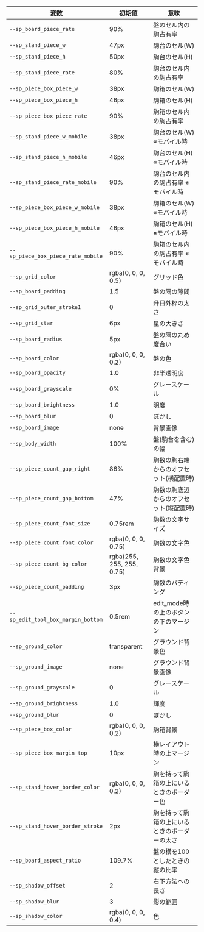 | 変数                               | 初期値                    | 意味                                         |
|------------------------------------|---------------------------|----------------------------------------------|
| `--sp_board_piece_rate`            | 90%                       | 盤のセル内の駒占有率                         |
| `--sp_stand_piece_w`               | 47px                      | 駒台のセル(W)                                |
| `--sp_stand_piece_h`               | 50px                      | 駒台のセル(H)                                |
| `--sp_stand_piece_rate`            | 80%                       | 駒台のセル内の駒占有率                       |
| `--sp_piece_box_piece_w`           | 38px                      | 駒箱のセル(W)                                |
| `--sp_piece_box_piece_h`           | 46px                      | 駒箱のセル(H)                                |
| `--sp_piece_box_piece_rate`        | 90%                       | 駒箱のセル内の駒占有率                       |
| `--sp_stand_piece_w_mobile`        | 38px                      | 駒台のセル(W) ※モバイル時                   |
| `--sp_stand_piece_h_mobile`        | 46px                      | 駒台のセル(H) ※モバイル時                   |
| `--sp_stand_piece_rate_mobile`     | 90%                       | 駒台のセル内の駒占有率 ※モバイル時          |
| `--sp_piece_box_piece_w_mobile`    | 38px                      | 駒箱のセル(W) ※モバイル時                   |
| `--sp_piece_box_piece_h_mobile`    | 46px                      | 駒箱のセル(H) ※モバイル時                   |
| `--sp_piece_box_piece_rate_mobile` | 90%                       | 駒箱のセル内の駒占有率 ※モバイル時          |
| `--sp_grid_color`                  | rgba(0, 0, 0, 0.5)        | グリッド色                                   |
| `--sp_board_padding`               |                       1.5 | 盤の隅の隙間                                 |
| `--sp_grid_outer_stroke1`           |                         0 | 升目外枠の太さ                               |
| `--sp_grid_star`                   | 6px                       | 星の大きさ                                   |
| `--sp_board_radius`                | 5px                       | 盤の隅の丸め度合い                           |
| `--sp_board_color`                 | rgba(0, 0, 0, 0.2)        | 盤の色                                       |
| `--sp_board_opacity`               |                       1.0 | 非半透明度                                   |
| `--sp_board_grayscale`             | 0%                        | グレースケール                               |
| `--sp_board_brightness`            |                       1.0 | 明度                                         |
| `--sp_board_blur`                  |                         0 | ぼかし                                       |
| `--sp_board_image`                 | none                      | 背景画像                                     |
| `--sp_body_width`                  | 100%                      | 盤(駒台を含む)の幅                           |
| `--sp_piece_count_gap_right`       | 86%                       | 駒数の駒右端からのオフセット(横配置時)       |
| `--sp_piece_count_gap_bottom`      | 47%                       | 駒数の駒底辺からのオフセット(縦配置時)       |
| `--sp_piece_count_font_size`       | 0.75rem                   | 駒数の文字サイズ                             |
| `--sp_piece_count_font_color`      |  rgba(0, 0, 0, 0.75)      | 駒数の文字色                                 |
| `--sp_piece_count_bg_color`        | rgba(255, 255, 255, 0.75) | 駒数の文字色背景                             |
| `--sp_piece_count_padding`         | 3px                       | 駒数のパディング                             |
| `--sp_edit_tool_box_margin_bottom` | 0.5rem                    | edit_mode時の上のボタンの下のマージン        |
| `--sp_ground_color`                | transparent               | グラウンド背景色                             |
| `--sp_ground_image`                | none                      | グラウンド背景画像                           |
| `--sp_ground_grayscale`            |                         0 | グレースケール                               |
| `--sp_ground_brightness`           |                       1.0 | 輝度                                         |
| `--sp_ground_blur`                 |                         0 | ぼかし                                       |
| `--sp_piece_box_color`             | rgba(0, 0, 0, 0.2)        | 駒箱背景                                     |
| `--sp_piece_box_margin_top`        | 10px                      | 横レイアウト時の上マージン                   |
| `--sp_stand_hover_border_color`    | rgba(0, 0, 0, 0.2)        | 駒を持って駒箱の上にいるときのボーダー色     |
| `--sp_stand_hover_border_stroke`   | 2px                       | 駒を持って駒箱の上にいるときのボーダーの太さ |
| `--sp_board_aspect_ratio`          | 109.7%                    | 盤の横を100としたときの縦の比率              |
| `--sp_shadow_offset`               |                         2 | 右下方法への長さ                             |
| `--sp_shadow_blur`                 |                         3 | 影の範囲                                     |
| `--sp_shadow_color`                | rgba(0, 0, 0, 0.4)        | 色                                           |
